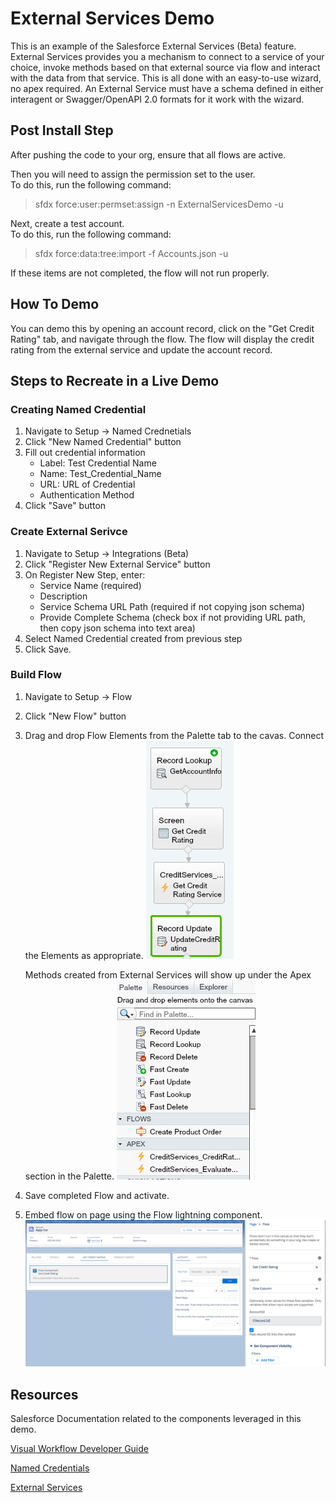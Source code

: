 # External Services Demo
This is an example of the Salesforce External Services (Beta) feature.  External Services provides you a mechanism to connect to a service of your choice, invoke methods based on that external source via flow and interact with the data from that service. This is all done with an easy-to-use wizard, no apex required.  An External Service must have a schema defined in either interagent or Swagger/OpenAPI 2.0 formats for it work with the wizard.

## Post Install Step
After pushing the code to your org, ensure that all flows are active.

Then you will need to assign the permission set to the user.<br>
To do this, run the following command: <br>
>sfdx force:user:permset:assign -n ExternalServicesDemo -u <TARGETUSERNAME>

Next, create a test account.<br>
To do this, run the following command:<br>
>sfdx force:data:tree:import -f Accounts.json -u <TARGETUSERNAME>

If these items are not completed, the flow will not run properly.

## How To Demo
You can demo this by opening an account record, click on the "Get Credit Rating" tab, and navigate through the flow. The flow will display the credit rating from the external service and update the account record.


## Steps to Recreate in a Live Demo

### Creating Named Credential 
1. Navigate to Setup -> Named Crednetials
2. Click "New Named Credential" button
3. Fill out credential information
    * Label: Test Credential Name
    * Name: Test_Credential_Name
    * URL: URL of Credential
    * Authentication Method
4. Click "Save" button

### Create External Serivce
1. Navigate to Setup -> Integrations (Beta)
2. Click "Register New External Service" button
3. On Register New Step, enter: 
    * Service Name (required)
    * Description
    * Service Schema URL Path (required if not copying json schema)
    * Provide Complete Schema (check box if not providing URL path, then copy json schema into text area)
4. Select Named Credential created from previous step
5. Click Save.

### Build Flow
1. Navigate to Setup -> Flow
2. Click "New Flow" button
3. Drag and drop Flow Elements from the Palette tab to the cavas. Connect the Elements as appropriate. 
![Flow Canvas](./images/FlowCanvas.png)

   Methods created from External Services will show up under the Apex section in the Palette. 
   ![Flow Palette](./images/Flowpalette.png) 


4. Save completed Flow and activate.
5. Embed flow on page using the Flow lightning component.
   ![Flow Embedded on Account Page](./images/FlowEmbedded.png)

## Resources
Salesforce Documentation related to the components leveraged in this demo.

[Visual Workflow Developer Guide](https://developer.salesforce.com/docs/atlas.en-us.salesforce_vpm_guide.meta/salesforce_vpm_guide/vpm_intro.htm)

[Named Credentials](https://developer.salesforce.com/docs/atlas.en-us.apexcode.meta/apexcode/apex_callouts_named_credentials.htm)

[External Services](https://help.salesforce.com/articleView?id=external_services.htm)



